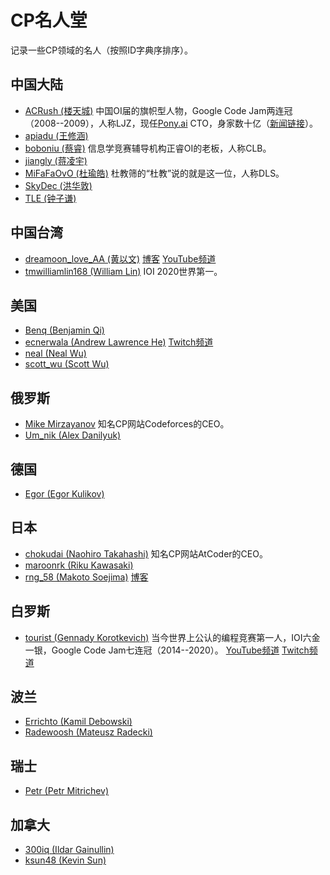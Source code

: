 # CP名人堂

记录一些CP领域的名人（按照ID字典序排序）。

## 中国大陆

- [ACRush (楼天城)](https://codeforces.com/profile/ACRush) 中国OI届的旗帜型人物，Google Code Jam两连冠（2008--2009），人称LJZ，现任[Pony.ai](https://pony.ai/zh/index.html) CTO，身家数十亿（[新闻链接](https://finance.sina.com.cn/china/2020-05-12/doc-iirczymk1117301.shtml)）。
- [apiadu (王修涵)](https://codeforces.com/profile/apiadu)
- [boboniu (蔡睿)](https://codeforces.com/profile/boboniu) 信息学竞赛辅导机构正睿OI的老板，人称CLB。
- [jiangly (蒋凌宇)](https://codeforces.com/profile/jiangly)
- [MiFaFaOvO (杜瑜皓)](https://codeforces.com/profile/MiFaFaOvO) 杜教筛的“杜教”说的就是这一位，人称DLS。
- [SkyDec (洪华敦)](https://codeforces.com/profile/SkyDec)
- [TLE (钟子谦)](https://codeforces.com/profile/TLE)

## 中国台湾

- [dreamoon_love_AA (黄以文)](https://codeforces.com/profile/dreamoon_love_AA) [博客](http://dreamoon4.blogspot.com/) [YouTube频道](https://www.youtube.com/channel/UCMFwjnsjFyk3KS8Si-gvKng)
- [tmwilliamlin168 (William Lin)](https://codeforces.com/profile/tmwilliamlin168) IOI 2020世界第一。

## 美国

- [Benq (Benjamin Qi)](https://codeforces.com/profile/Benq)
- [ecnerwala (Andrew Lawrence He)](https://codeforces.com/profile/ecnerwala) [Twitch频道](https://www.twitch.tv/ecnerwala)
- [neal (Neal Wu)](https://codeforces.com/profile/neal)
- [scott_wu (Scott Wu)](https://codeforces.com/profile/scott_wu)

## 俄罗斯

- [Mike Mirzayanov](https://codeforces.com/profile/MikeMirzayanov) 知名CP网站Codeforces的CEO。
- [Um_nik (Alex Danilyuk)](https://codeforces.com/profile/Um_nik)

## 德国

- [Egor (Egor Kulikov)](https://codeforces.com/profile/Egor)

## 日本

- [chokudai (Naohiro Takahashi)](https://codeforces.com/profile/chokudai) 知名CP网站AtCoder的CEO。
- [maroonrk (Riku Kawasaki)](https://codeforces.com/profile/maroonrk)
- [rng_58 (Makoto Soejima)](http://codeforces.com/profile/rng_58) [博客](https://rng-58.blogspot.com/)

## 白罗斯

- [tourist (Gennady Korotkevich)](https://codeforces.com/profile/tourist) 当今世界上公认的编程竞赛第一人，IOI六金一银，Google Code Jam七连冠（2014--2020）。 [YouTube频道](https://www.youtube.com/channel/UCkySD00cmDWYHXA31hqRYRw) [Twitch频道](https://www.twitch.tv/the__tourist/)

## 波兰

- [Errichto (Kamil Debowski)](https://codeforces.com/profile/Errichto)
- [Radewoosh (Mateusz Radecki)](https://codeforces.com/profile/Radewoosh)

## 瑞士

- [Petr (Petr Mitrichev)](https://codeforces.com/profile/Petr)

## 加拿大

- [300iq (Ildar Gainullin)](https://codeforces.com/profile/300iq)
- [ksun48 (Kevin Sun)](https://codeforces.com/profile/ksun48)

<Utterances />
